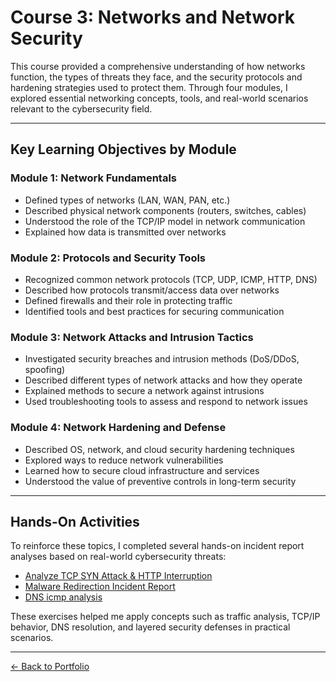 # Course 3: Networks and Network Security

This course provided a comprehensive understanding of how networks function, the types of threats they face, and the security protocols and hardening strategies used to protect them. Through four modules, I explored essential networking concepts, tools, and real-world scenarios relevant to the cybersecurity field.

---

## Key Learning Objectives by Module

### Module 1: Network Fundamentals

- Defined types of networks (LAN, WAN, PAN, etc.)
- Described physical network components (routers, switches, cables)
- Understood the role of the TCP/IP model in network communication
- Explained how data is transmitted over networks

### Module 2: Protocols and Security Tools

- Recognized common network protocols (TCP, UDP, ICMP, HTTP, DNS)
- Described how protocols transmit/access data over networks
- Defined firewalls and their role in protecting traffic
- Identified tools and best practices for securing communication

### Module 3: Network Attacks and Intrusion Tactics

- Investigated security breaches and intrusion methods (DoS/DDoS, spoofing)
- Described different types of network attacks and how they operate
- Explained methods to secure a network against intrusions
- Used troubleshooting tools to assess and respond to network issues

### Module 4: Network Hardening and Defense

- Described OS, network, and cloud security hardening techniques
- Explored ways to reduce network vulnerabilities
- Learned how to secure cloud infrastructure and services
- Understood the value of preventive controls in long-term security

---

## Hands-On Activities

To reinforce these topics, I completed several hands-on incident report analyses based on real-world cybersecurity threats:

- [Analyze TCP SYN Attack & HTTP Interruption](dns%20http%20analysis.md)  
- [Malware Redirection Incident Report](malware%20redirection%20report.md)  
- [DNS icmp analysis](dns%20icmp%20analysis.md)

These exercises helped me apply concepts such as traffic analysis, TCP/IP behavior, DNS resolution, and layered security defenses in practical scenarios.

---

[← Back to Portfolio](./index.md)
